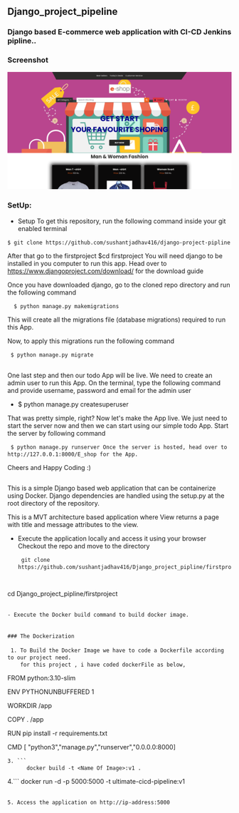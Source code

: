 ## Django_project_pipeline

### Django based E-commerce web application with CI-CD Jenkins pipline..

### Screenshot
![Alt text](Project1_e-shop.png)

### SetUp:

- Setup To get this repository, run the following command inside your git enabled terminal

```
$ git clone https://github.com/sushantjadhav416/django-project-pipline
```

After that go to the firstproject $cd firstproject You will need django to be installed in you computer to run this app. Head over to https://www.djangoproject.com/download/ for the download guide

Once you have downloaded django, go to the cloned repo directory and run the following command

```
  $ python manage.py makemigrations

   ```

This will create all the migrations file (database migrations) required to run this App.

Now, to apply this migrations run the following command

 ```
  $ python manage.py migrate
  
   ```

One last step and then our todo App will be live. We need to create an admin user to run this App. On the terminal, type the following command and provide username, password and email for the admin user

- $ python manage.py createsuperuser 

That was pretty simple, right? Now let's make the App live. We just need to start the server now and then we can start using our simple todo App. Start the server by following command

```
 $ python manage.py runserver Once the server is hosted, head over to http://127.0.0.1:8000/E_shop for the App.
```

Cheers and Happy Coding :)

##  
This is a simple Django based web application that can be containerize using Docker. Django dependencies are handled using the setup.py at the root directory of the repository.

This is a MVT architecture based application where View returns a page with title and message attributes to the view.

- Execute the application locally and access it using your browser
Checkout the repo and move to the directory

  ```
   git clone https://github.com/sushantjadhav416/Django_project_pipline/firstproject
 ```

 
```
cd Django_project_pipline/firstproject
```

- Execute the Docker build command to build docker image.

   
### The Dockerization

 1. To Build the Docker Image we have to code a Dockerfile according to our project need.
    for this project , i have coded dockerFile as below,
```
   FROM python:3.10-slim

   ENV PYTHONUNBUFFERED 1

   WORKDIR /app

   COPY . /app

   RUN pip install -r requirements.txt 

   CMD [ "python3","manage.py","runserver","0.0.0.0:8000]

```
3. ```
      docker build -t <Name Of Image>:v1 .
   ```

4.``` 
  docker run -d -p 5000:5000 -t ultimate-cicd-pipeline:v1 
  ```

5. Access the application on http://ip-address:5000



